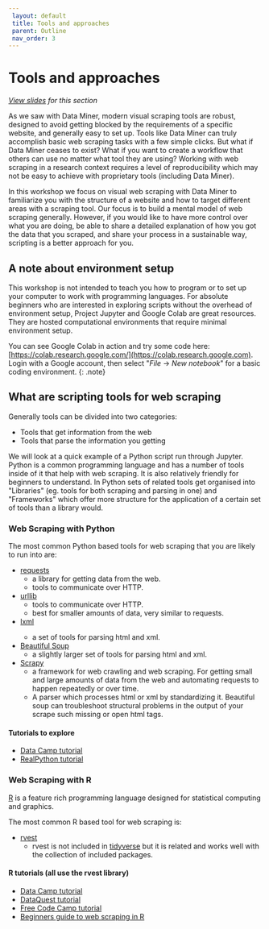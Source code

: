 ```yaml
---
 layout: default
 title: Tools and approaches
 parent: Outline
 nav_order: 3
---
```

# Tools and approaches

<em><a href="../slides/tools-and-approaches.html" target="_blank">View slides</a> for this section</em>

As we saw with Data Miner, modern visual scraping tools are robust, designed to avoid getting blocked by the requirements of a specific website, and generally easy to set up. Tools like Data Miner can truly accomplish basic web scraping tasks with a few simple clicks. But what if Data Miner ceases to exist? What if you want to create a workflow that others can use no matter what tool they are using? Working with web scraping in a research context requires a level of reproducibility which may not be easy to achieve with proprietary tools (including Data Miner).

In this workshop we focus on visual web scraping with Data Miner to familiarize you with the structure of a website and how to target different areas with a scraping tool. Our focus is to build a mental model of web scraping generally. However, if you would like to have more control over what you are doing, be able to share a detailed explanation of how you got the data that you scraped, and share your process in a sustainable way, scripting is a better approach for you.

## A note about environment setup

This workshop is not intended to teach you how to program or to set up your computer to work with programming languages. For absolute beginners who are interested in exploring scripts without the overhead of environment setup, Project Jupyter and Google Colab are great resources. They are hosted computational environments that require minimal environment setup.

You can see Google Colab in action and try some code here: [https://colab.research.google.com/](https://colab.research.google.com). Login with a Google account, then select "_File_ -> _New notebook_" for a basic coding environment.
{: .note}

## What are scripting tools for web scraping

Generally tools can be divided into two categories:
* Tools that get information from the web
* Tools that parse the information you getting

We will look at a quick example of a Python script run through Jupyter. Python is a common programming language and has a number of tools inside of it that help with web scraping. It is also relatively friendly for beginners to understand. In Python sets of related tools get organised into "Libraries" (eg. tools for both scraping and parsing in one) and "Frameworks" which offer more structure for the application of a certain set of tools than a library would.

### Web Scraping with Python

The most common Python based tools for web scraping that you are likely to run into are:
* <a href="https://requests.readthedocs.io/en/master/">requests</a>
  * a library for getting data from the web.
  * tools to communicate over HTTP.
* <a href="https://docs.python.org/2/library/urllib.html">urllib</a>
  * tools to communicate over HTTP.
  * best for smaller amounts of data, very similar to requests.
* <a href="https://lxml.de/">lxml<a/>
  * a set of tools for parsing html and xml.
* <a href="https://www.crummy.com/software/BeautifulSoup/bs4/doc/">Beautiful Soup</a>
  * a slightly larger set of tools for parsing html and xml.
* <a href="https://scrapy.org/">Scrapy</a>
  * a framework for web crawling and web scraping. For getting small and large amounts of data from the web and automating requests to happen repeatedly or over time.
  * A parser which processes html or xml by standardizing it. Beautiful soup can troubleshoot structural problems in the output of your scrape such missing or open html tags.

#### Tutorials to explore
  * [Data Camp tutorial](https://www.datacamp.com/community/tutorials/web-scraping-using-python)
  * [RealPython tutorial](https://realpython.com/python-web-scraping-practical-introduction/)

### Web Scraping with R

[R](https://www.r-project.org/about.html) is a feature rich programming language designed for statistical computing and graphics.

The most common R based tool for web scraping is:

* [rvest](https://cran.r-project.org/web/packages/rvest/index.html)
  * rvest is not included in [tidyverse](https://www.tidyverse.org/) but it is related and works well with the collection of included packages.

#### R tutorials (all use the rvest library)
  * [Data Camp tutorial](https://www.datacamp.com/community/tutorials/r-web-scraping-rvest)
  * [DataQuest tutorial](https://www.dataquest.io/blog/web-scraping-in-r-rvest/)
  * [Free Code Camp tutorial](https://www.freecodecamp.org/news/an-introduction-to-web-scraping-using-r-40284110c848/)
  * [Beginners guide to web scraping in R](https://www.analyticsvidhya.com/blog/2017/03/beginners-guide-on-web-scraping-in-r-using-rvest-with-hands-on-knowledge/)
